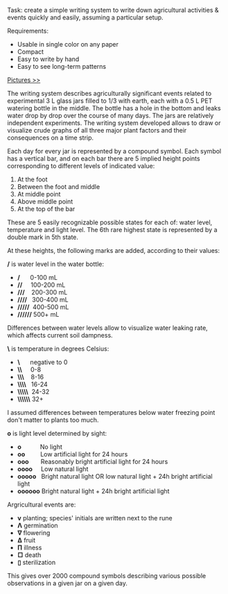 Task: create a simple writing system to write down agricultural activities & events quickly and easily, assuming a particular setup.

Requirements:
- Usable in single color on any paper
- Compact
- Easy to write by hand
- Easy to see long-term patterns

[Pictures >>](http://uoowuo.github.io/plantrunes/)

The writing system describes agriculturally significant events related to experimental 3 L glass jars filled to 1/3 with earth, each with a 0.5 L PET watering bottle in the middle. The bottle has a hole in the bottom and leaks water drop by drop over the course of many days. The jars are relatively independent experiments. The writing system developed allows to draw or visualize crude graphs of all three major plant factors and their consequences on a time strip.

Each day for every jar is represented by a compound symbol.
Each symbol has a vertical bar, and on each bar there are 5 implied height points corresponding to different levels of indicated value:

1. At the foot
2. Between the foot and middle
3. At middle point
4. Above middle point
5. At the top of the bar

These are 5 easily recognizable possible states for each of: water level, temperature and light level.
The 6th rare highest state is represented by a double mark in 5th state.

At these heights, the following marks are added, according to their values:

**/** is water level in the water bottle:

- **/** &nbsp;&nbsp;&nbsp;&nbsp;&nbsp;0-100 mL
- **//** &nbsp;&nbsp;&nbsp;&nbsp;100-200 mL
- **///** &nbsp;&nbsp;&nbsp;200-300 mL
- **////** &nbsp;&nbsp;300-400 mL
- **/////** &nbsp;400-500 mL
- **//////** 500+ mL

Differences between water levels allow to visualize water leaking rate, which affects current soil dampness.


**\\** is temperature in degrees Celsius:

- **\\** &nbsp;&nbsp;&nbsp;&nbsp;&nbsp;negative to 0
- **\\\\** &nbsp;&nbsp;&nbsp;&nbsp;0-8
- **\\\\\\** &nbsp;&nbsp;&nbsp;8-16
- **\\\\\\\\** &nbsp;&nbsp;16-24
- **\\\\\\\\\\** &nbsp;24-32
- **\\\\\\\\\\\\** 32+

I assumed differences between temperatures below water freezing point don't matter to plants too much.


**o** is light level determined by sight:

- **o** &nbsp;&nbsp;&nbsp;&nbsp;&nbsp;&nbsp;&nbsp;&nbsp;&nbsp;&nbsp;No light
- **oo** &nbsp;&nbsp;&nbsp;&nbsp;&nbsp;&nbsp;&nbsp;&nbsp;Low artificial light for 24 hours
- **ooo** &nbsp;&nbsp;&nbsp;&nbsp;&nbsp;&nbsp;Reasonably bright artificial light for 24 hours
- **oooo** &nbsp;&nbsp;&nbsp;&nbsp;Low natural light
- **ooooo** &nbsp;&nbsp;Bright natural light OR low natural light + 24h bright artificial light
- **oooooo** Bright natural light + 24h bright artificial light


Argricultural events are:

- **v** planting; species' initials are written next to the rune
- **Λ** germination
- **∇** flowering
- **Δ** fruit
- **Π** illness
- **□** death
- **▯** sterilization

This gives over 2000 compound symbols describing various possible observations in a given jar on a given day.